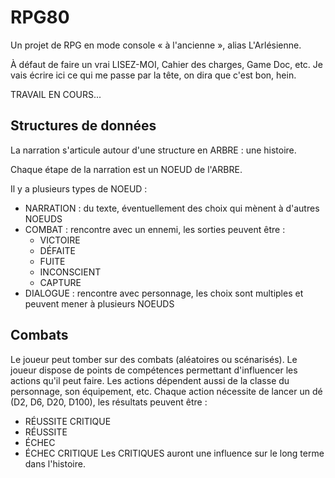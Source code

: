 # RPG80 #

Un projet de RPG en mode console « à l'ancienne », alias L'Arlésienne.

À défaut de faire un vrai LISEZ-MOI, Cahier des charges, Game Doc, etc. Je vais écrire ici ce qui me passe par la tête, on dira que c'est bon, hein.

TRAVAIL EN COURS...

## Structures de données ##

La narration s'articule autour d'une structure en ARBRE : une histoire.

Chaque étape de la narration est un NOEUD de l'ARBRE.

Il y a plusieurs types de NOEUD :

- NARRATION : du texte, éventuellement des choix qui mènent à d'autres NOEUDS
- COMBAT : rencontre avec un ennemi, les sorties peuvent être :
  * VICTOIRE
  * DÉFAITE
  * FUITE
  * INCONSCIENT
  * CAPTURE
- DIALOGUE : rencontre avec personnage, les choix sont multiples et peuvent mener à plusieurs NOEUDS

## Combats ##

Le joueur peut tomber sur des combats (aléatoires ou scénarisés). Le joueur dispose de points de compétences permettant d'influencer les actions qu'il peut faire.
Les actions dépendent aussi de la classe du personnage, son équipement, etc.
Chaque action nécessite de lancer un dé (D2, D6, D20, D100), les résultats peuvent être :
 * RÉUSSITE CRITIQUE
 * RÉUSSITE
 * ÉCHEC
 * ÉCHEC CRITIQUE
Les CRITIQUES auront une influence sur le long terme dans l'histoire.
